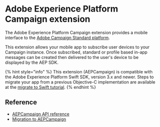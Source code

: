 # Adobe Experience Platform Campaign extension

The Adobe Experience Platform Campaign extension provides a mobile interface to the [Adobe Campaign Standard platform](https://experienceleague.adobe.com/docs/campaign-standard.html?lang=en). 

This extension allows your mobile app to subscribe user devices to your Campaign instance. Once subscribed, standard or profile based in-app messages can be created then delivered to the user's device to be displayed by the AEP SDK.

{% hint style="info" %}
This extension (AEPCampaign) is compatible with the Adobe Experience Platform Swift SDK, version 3.x and newer. Steps to migrate your app from a previous Objective-C implementation are available at the [migrate to Swift tutorial](https://aep-sdks.gitbook.io/docs/resources/migrate-to-swift).
{% endhint %}

## Reference

* [AEPCampaign API reference](campaign-api-reference.md)
* [Migration to AEPCampaign](migration.md)

